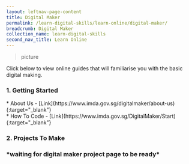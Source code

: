 ```yaml
---
layout: leftnav-page-content
title: Digital Maker
permalink: /learn-digital-skills/learn-online/digital-maker/
breadcrumb: Digital Maker
collection_name: learn-digital-skills
second_nav_title: Learn Online
---
```

> picture<br>

Click below to view online guides that will familiarise you with the basic digital making.<br>

<h3>1. Getting Started</h3>
* About Us - [Link](https://www.imda.gov.sg/digitalmaker/about-us){:target="_blank"}<br>
* How To Code - [Link](https://www.imda.gov.sg/DigitalMaker/Start){:target="_blank"}<br> 
<h3>2. Projects To Make<h3>
*waiting for digital maker project page to be ready*
